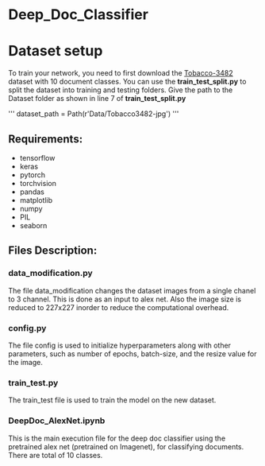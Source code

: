 # Deep_Doc_Classifier

# Dataset setup
To train your network, you need to first download the  [Tobacco-3482](https://www.kaggle.com/patrickaudriaz/tobacco3482jpg) dataset with 10 document classes. You can use the **train_test_split.py** to split the dataset into training and testing folders. Give the path to the Dataset folder as shown in line 7 of **train_test_split.py**

'''
dataset_path = Path(r'Data/Tobacco3482-jpg')
'''

## Requirements:
- tensorflow  
- keras  
- pytorch  
- torchvision  
- pandas  
- matplotlib  
- numpy  
- PIL  
- seaborn  
  
## Files Description:
### data_modification.py
The file data_modification changes the dataset images from a single chanel to 3 channel. This is done as an input to alex net. Also the image size is reduced to 227x227 inorder to reduce the computational overhead.

### config.py
The file config is used to initialize hyperparameters along with other parameters, such as number of epochs, batch-size, and the resize value for the image.

### train_test.py
The train_test file is used to train the model on the new dataset.

### DeepDoc_AlexNet.ipynb
This is the main execution file for the deep doc classifier using the pretrained alex net (pretrained on Imagenet), for classifying documents. There are total of 10 classes.

